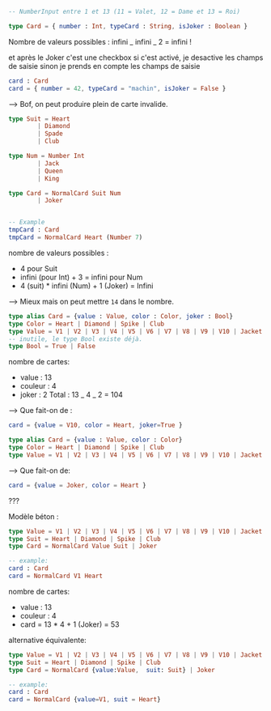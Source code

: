 ```elm
-- NumberInput entre 1 et 13 (11 = Valet, 12 = Dame et 13 = Roi)

type Card = { number : Int, typeCard : String, isJoker : Boolean }
```

Nombre de valeurs possibles : infini _ infini _ 2 = infini !

et après le Joker c'est une checkbox si c'est activé, je desactive les champs de saisie
sinon je prends en compte les champs de saisie

```elm
card : Card
card = { number = 42, typeCard = "machin", isJoker = False }
```

--> Bof, on peut produire plein de carte invalide.

```elm
type Suit = Heart
        | Diamond
        | Spade
        | Club

type Num = Number Int
        | Jack
        | Queen
        | King

type Card = NormalCard Suit Num
        | Joker


-- Example
tmpCard : Card
tmpCard = NormalCard Heart (Number 7)

```

nombre de valeurs possibles :

- 4 pour Suit
- infini (pour Int) + 3 = infini pour Num
- 4 (suit) \* infini (Num) + 1 (Joker) = Infini

--> Mieux mais on peut mettre `14` dans le nombre.

```elm
type alias Card = {value : Value, color : Color, joker : Bool}
type Color = Heart | Diamond | Spike | Club
type Value = V1 | V2 | V3 | V4 | V5 | V6 | V7 | V8 | V9 | V10 | Jacket | Queen | King
-- inutile, le type Bool existe déjà.
type Bool = True | False
```

nombre de cartes:

- value : 13
- couleur : 4
- joker : 2
  Total : 13 _ 4 _ 2 = 104

--> Que fait-on de :

```elm
card = {value = V10, color = Heart, joker=True }
```

```elm
type alias Card = {value : Value, color : Color}
type Color = Heart | Diamond | Spike | Club
type Value = V1 | V2 | V3 | V4 | V5 | V6 | V7 | V8 | V9 | V10 | Jacket | Queen | King | Joker
```

--> Que fait-on de:

```elm
card = {value = Joker, color = Heart }
```

???

Modèle béton :

```elm
type Value = V1 | V2 | V3 | V4 | V5 | V6 | V7 | V8 | V9 | V10 | Jacket | Queen | King
type Suit = Heart | Diamond | Spike | Club
type Card = NormalCard Value Suit | Joker

-- example:
card : Card
card = NormalCard V1 Heart
```

nombre de cartes:

- value : 13
- couleur : 4
- card = 13 \* 4 + 1 (Joker) = 53

alternative équivalente:

```elm
type Value = V1 | V2 | V3 | V4 | V5 | V6 | V7 | V8 | V9 | V10 | Jacket | Queen | King
type Suit = Heart | Diamond | Spike | Club
type Card = NormalCard {value:Value,  suit: Suit} | Joker

-- example:
card : Card
card = NormalCard {value=V1, suit = Heart}
```
